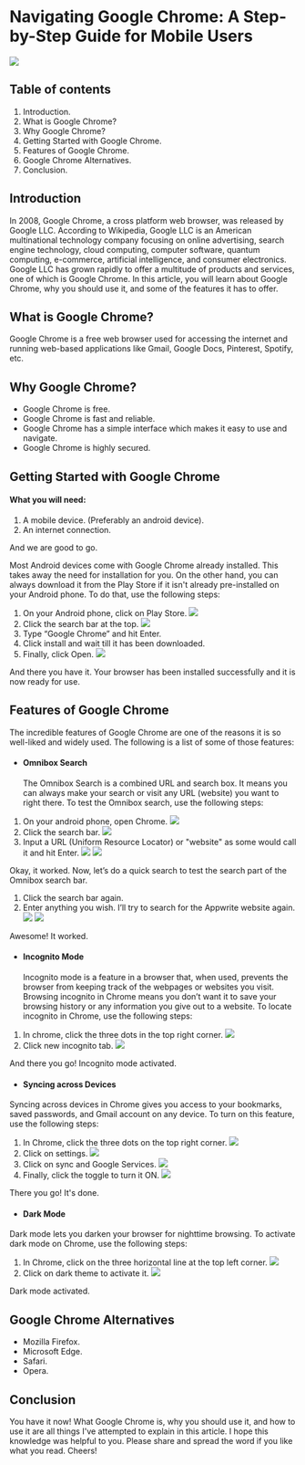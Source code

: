 # Navigating Google Chrome: A Step-by-Step Guide for Mobile Users

![](Images/CG%2000.jpeg)

## Table of contents
1. Introduction.
2. What is Google Chrome?
3. Why Google Chrome?
4. Getting Started with Google Chrome.
5. Features of Google Chrome.
6. Google Chrome Alternatives.
7. Conclusion.

## Introduction

In 2008, Google Chrome, a cross platform web browser, was released by Google LLC. According to Wikipedia, Google LLC is an American multinational technology company focusing on online advertising, search engine technology, cloud computing, computer software, quantum computing, e-commerce, artificial intelligence, and consumer electronics. Google LLC has grown rapidly to offer a multitude of products and services, one of which is Google Chrome.
In this article, you will learn about Google Chrome, why you should use it, and some of the features it has to offer.

## What is Google Chrome?

Google Chrome is a free web browser used for accessing the internet and running web-based applications like Gmail, Google Docs, Pinterest, Spotify, etc.

## Why Google Chrome?
* Google Chrome is free.
* Google Chrome is fast and reliable.
* Google Chrome has a simple interface which makes it easy to use and navigate.
* Google Chrome is highly secured.

## Getting Started with Google Chrome

#### What you will need:
1.	A mobile device. (Preferably an android device).
2.	An internet connection.

And we are good to go.

Most Android devices come with Google Chrome already installed. This takes away the need for installation for you. On the other hand, you can always download it from the Play Store if it isn't already pre-installed on your Android phone. To do that, use the following steps:

1.	On your Android phone, click on Play Store.
![](Images/CG%201.png)
2.	Click the search bar at the top.
![](Images/CG%202.png)
3.	Type “Google Chrome” and hit Enter.
4.	Click install and wait till it has been downloaded.
5.	Finally, click Open.
![](Images/CG%203.png)

And there you have it. Your browser has been installed successfully and it is now ready for use.

## Features of Google Chrome

The incredible features of Google Chrome are one of the reasons it is so well-liked and widely used. The following is a list of some of those features:

* #### Omnibox Search
  
  The Omnibox Search is a combined URL and search box. It means you can always make your search or visit any URL (website) you want to right there. To test the Omnibox search, use the following steps:

1. On your android phone, open Chrome.
   ![](Images/CG%204.png)
2. Click the search bar.
   ![](Images/CG%205.png)
3. Input a URL (Uniform Resource Locator) or "website" as some would call it and hit Enter.
   ![](Images/CG%206.png)
   ![](Images/CG%207.jpeg)
   
Okay, it worked. Now, let’s do a quick search to test the search part of the Omnibox search bar.
1. Click the search bar again.
2. Enter anything you wish. I’ll try to search for the Appwrite website again.
   ![](Images/CG%208.png)
   ![](Images/CG%209.jpeg)
   
Awesome! It worked. 

* #### Incognito Mode
  
  Incognito mode is a feature in a browser that, when used, prevents the browser from keeping track of the webpages or websites you visit. Browsing incognito in Chrome means you don’t want it to save your browsing history or any information you give out to a website. To locate incognito in Chrome, use the following steps:

1. In chrome, click the three dots in the top right corner. 
   ![](Images/CG%2010.png)
2. Click new incognito tab.
   ![](Images/CG%2011.png)
   
And there you go! Incognito mode activated. 

* #### Syncing across Devices

Syncing across devices in Chrome gives you access to your bookmarks, saved passwords, and Gmail account on any device. To turn on this feature, use the following steps:

1. In Chrome, click the three dots on the top right corner.
   ![](Images/CG%2010.png)
2. Click on settings.
   ![](Images/CG%2012.png)
3. Click on sync and Google Services.
   ![](Images/CG%2013.png)
4. Finally, click the toggle to turn it ON.
   ![](Images/CG%2014.png)

There you go! It's done.


* #### Dark Mode

Dark mode lets you darken your browser for nighttime browsing. To activate dark mode on Chrome, use the following steps:

1. In Chrome, click on the three horizontal line at the top left corner.
   ![](Images/CG%2015.png)
2. Click on dark theme to activate it.
   ![](Images/CG%2016.png)

Dark mode activated.

## Google Chrome Alternatives

* Mozilla Firefox.
* Microsoft Edge.
* Safari.
* Opera.

## Conclusion

You have it now!
What Google Chrome is, why you should use it, and how to use it are all things I've attempted to explain in this article. I hope this knowledge was helpful to you. Please  share and spread the word if you like what you read. Cheers!













